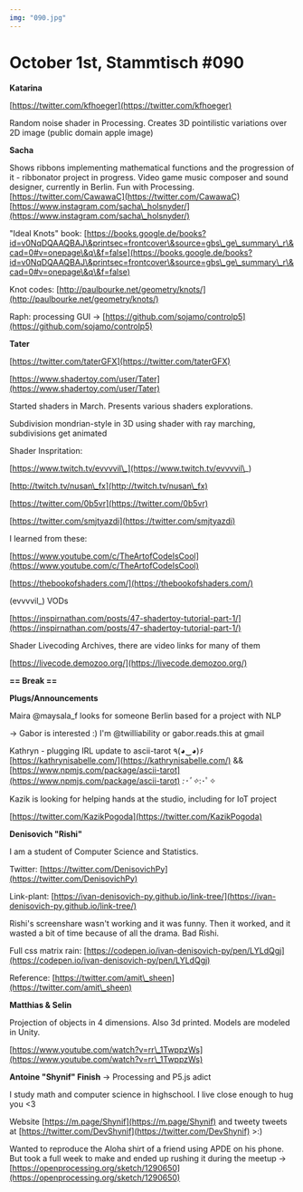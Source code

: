 ```yaml
---
img: "090.jpg"
---
```


# **October 1st, Stammtisch #090**

**Katarina**

[https://twitter.com/kfhoeger](https://twitter.com/kfhoeger)

Random noise shader in Processing. Creates 3D pointilistic variations over 2D image (public domain apple image)



**Sacha**

Shows ribbons implementing mathematical functions and the progression of it - ribbonator project in progress. Video game music composer and sound designer, currently in Berlin. Fun with Processing. [https://twitter.com/CawawaC](https://twitter.com/CawawaC) [https://www.instagram.com/sacha\_holsnyder/](https://www.instagram.com/sacha\_holsnyder/)

"Ideal Knots" book: [https://books.google.de/books?id=v0NqDQAAQBAJ\&printsec=frontcover\&source=gbs\_ge\_summary\_r\&cad=0#v=onepage\&q\&f=false](https://books.google.de/books?id=v0NqDQAAQBAJ\&printsec=frontcover\&source=gbs\_ge\_summary\_r\&cad=0#v=onepage\&q\&f=false) 

Knot codes: [http://paulbourke.net/geometry/knots/](http://paulbourke.net/geometry/knots/)

Raph: processing GUI -> [https://github.com/sojamo/controlp5](https://github.com/sojamo/controlp5)



**Tater**

[https://twitter.com/taterGFX](https://twitter.com/taterGFX)

[https://www.shadertoy.com/user/Tater](https://www.shadertoy.com/user/Tater)

Started shaders in March. Presents various shaders explorations. 

Subdivision mondrian-style in 3D using shader with ray marching, subdivisions get animated



Shader Inspritation:

[https://www.twitch.tv/evvvvil\_](https://www.twitch.tv/evvvvil\_)

[http://twitch.tv/nusan\_fx](http://twitch.tv/nusan\_fx)

[https://twitter.com/0b5vr](https://twitter.com/0b5vr) 

[https://twitter.com/smjtyazdi](https://twitter.com/smjtyazdi)



I learned from these:

[https://www.youtube.com/c/TheArtofCodeIsCool](https://www.youtube.com/c/TheArtofCodeIsCool)

[https://thebookofshaders.com/](https://thebookofshaders.com/)

(evvvvil\_) VODs

[https://inspirnathan.com/posts/47-shadertoy-tutorial-part-1/](https://inspirnathan.com/posts/47-shadertoy-tutorial-part-1/) 



Shader Livecoding Archives, there are video links for many of them

[https://livecode.demozoo.org/](https://livecode.demozoo.org/)





**== Break ==**



**Plugs/Announcements**

Maira @maysala\_f looks for someone Berlin based for a project with NLP

-> Gabor is interested :) I'm @twilliability or gabor.reads.this at gmail

Kathryn - plugging IRL update to ascii-tarot ٩(◕‿◕)۶ [https://kathrynisabelle.com/](https://kathrynisabelle.com/) \&\& [https://www.npmjs.com/package/ascii-tarot](https://www.npmjs.com/package/ascii-tarot) *:･ﾟ✧*:･ﾟ✧

Kazik is looking for helping hands at the studio, including for IoT project

[https://twitter.com/KazikPogoda](https://twitter.com/KazikPogoda)





**Denisovich "Rishi"**

I am a student of Computer Science and Statistics.

Twitter: [https://twitter.com/DenisovichPy](https://twitter.com/DenisovichPy)

Link-plant: [https://ivan-denisovich-py.github.io/link-tree/](https://ivan-denisovich-py.github.io/link-tree/) 



Rishi's screenshare wasn't working and it was funny. Then it worked, and it wasted a bit of time because of all the drama. Bad Rishi.



Full css matrix rain: [https://codepen.io/ivan-denisovich-py/pen/LYLdQgj](https://codepen.io/ivan-denisovich-py/pen/LYLdQgj)



Reference: [https://twitter.com/amit\_sheen](https://twitter.com/amit\_sheen)



**Matthias \& Selin**

Projection of objects in 4 dimensions. Also 3d printed. Models are modeled in Unity.

[https://www.youtube.com/watch?v=rr\_1TwppzWs](https://www.youtube.com/watch?v=rr\_1TwppzWs)



**Antoine "Shynif" Finish** -> Processing and P5.js adict

I study math and computer science in highschool. I live close enough to hug you <3

Website [https://m.page/Shynif](https://m.page/Shynif) and tweety tweets at [https://twitter.com/DevShynif](https://twitter.com/DevShynif) >:)

Wanted to reproduce the Aloha shirt of a friend using APDE on his phone. But took a full week to make and ended up rushing it during the meetup -> [https://openprocessing.org/sketch/1290650](https://openprocessing.org/sketch/1290650)

